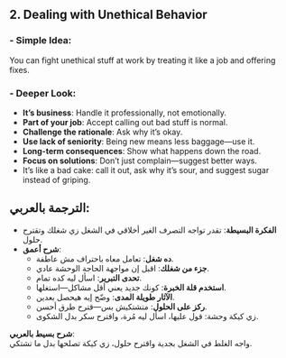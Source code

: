 ## 2. Dealing with Unethical Behavior
### - **Simple Idea**: 
You can fight unethical stuff at work by treating it like a job and offering fixes.
### - **Deeper Look**:

  - **It’s business**: Handle it professionally, not emotionally.
  - **Part of your job**: Accept calling out bad stuff is normal.
  - **Challenge the rationale**: Ask why it’s okay.
  - **Use lack of seniority**: Being new means less baggage—use it.
  - **Long-term consequences**: Show what happens down the road.
  - **Focus on solutions**: Don’t just complain—suggest better ways.
  - It’s like a bad cake: call it out, ask why it’s sour, and suggest sugar instead of griping.

## **الترجمة بالعربي**:  
- **الفكرة البسيطة**: تقدر تواجه التصرف الغير أخلاقي في الشغل زي شغلك وتقترح حلول.
- **شرح أعمق**: 
  - **ده شغل**: تعامل معاه باحتراف مش عاطفة.
  - **جزء من شغلك**: اقبل إن مواجهة الحاجة الوحشة عادي.
  - **تحدى التبرير**: اسأل ليه كده تمام.
  - **استخدم قلة الخبرة**: كونك جديد يعني أقل مشاكل—استغلها.
  - **الآثار طويلة المدى**: وضّح إيه هيحصل بعدين.
  - **ركز على الحلول**: متشتكيش بس—قترح طرق أحسن.
  - زي كيكة وحشة: قول عليها، اسأل ليه مُرة، واقترح سكر بدل الشكوى.

**شرح بسيط بالعربي**:  
واجه الغلط في الشغل بجدية واقترح حلول، زي كيكة تصلحها بدل ما تشتكي.
